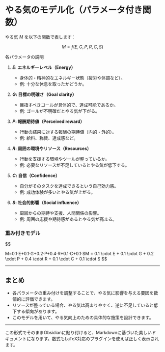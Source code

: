 
# やる気のモデル化（パラメータ付き関数）

やる気 $M$ を以下の関数で表します：

$$
M=f(E,G,P,R,C,S)
$$

 各パラメータの説明

1. **$E$: エネルギーレベル（Energy）**
    
    - 身体的・精神的なエネルギー状態（疲労や体調など）。
    - 例: 十分な休息を取ったかどうか。
2. **$G$: 目標の明確さ（Goal clarity）**
    
    - 目指すべきゴールが具体的で、達成可能であるか。
    - 例: ゴールが不明確だとやる気が下がる。
3. **$P$: 報酬期待値（Perceived reward）**
    
    - 行動の結果に対する報酬の期待値（内的・外的）。
    - 例: 給料、称賛、達成感など。
4. **$R$: 周囲の環境やリソース（Resources）**
    
    - 行動を支援する環境やツールが整っているか。
    - 例: 必要なリソースが不足しているとやる気が低下する。
5. **$C$: 自信（Confidence）**
    
    - 自分がそのタスクを達成できるという自己効力感。
    - 例: 成功体験が多いとやる気が上がる。
6. **$S$: 社会的影響（Social influence）**
    
    - 周囲からの期待や支援、人間関係の影響。
    - 例: 周囲の応援や期待感があるとやる気が高まる。

### 重み付きモデル

$$

M=0.1⋅E+0.1⋅G+0.2⋅P+0.4⋅R+0.1⋅C+0.1⋅SM = 0.1 \cdot E + 0.1 \cdot G + 0.2 \cdot P + 0.4 \cdot R + 0.1 \cdot C + 0.1 \cdot S
$$

---

## まとめ

- 各パラメータの重み付けを調整することで、やる気に影響を与える要因を数値的に評価できます。
- リソースが整っている場合、やる気は高まりやすく、逆に不足していると低下する傾向があります。
- このモデルを用いて、やる気向上のための具体的な施策を設計できます。

---

この形式でそのままObsidianに貼り付けると、Markdownに基づいた美しいドキュメントになります。数式もLaTeX対応のプラグインを使えば正しく表示されます。
